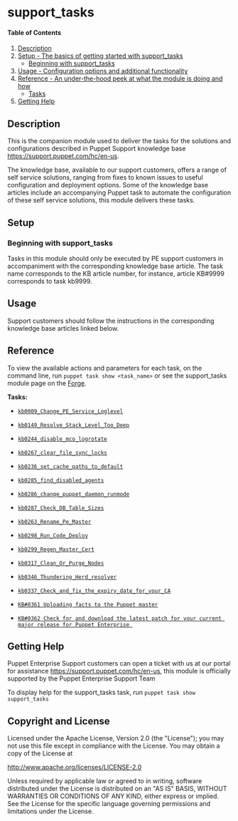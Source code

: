 # support_tasks

#### Table of Contents

1. [Description](#description)
2. [Setup - The basics of getting started with support_tasks](#setup)
    * [Beginning with support_tasks](#beginning-with-support_tasks)
3. [Usage - Configuration options and additional functionality](#usage)
4. [Reference - An under-the-hood peek at what the module is doing and how](#reference)
    * [Tasks](#tasks)
5. [Getting Help](#getting-help)

## Description

This is the companion module used to deliver the tasks for the solutions and configurations described in Puppet Support knowledge base <https://support.puppet.com/hc/en-us>.

The knowledge base, available to our support customers, offers a range of self service solutions, ranging from fixes to known issues to  useful configuration and deployment options. Some of the knowledge base articles include an accompanying Puppet task to automate the configuration of these self service solutions, this module delivers these tasks.


## Setup

### Beginning with support_tasks

Tasks in this module should only be executed by PE support customers in accompaniment with the corresponding knowledge base article. The task name corresponds to the KB article number, for instance, article KB#9999 corresponds to task kb9999.

## Usage

Support customers should follow the instructions in the corresponding knowledge base articles linked below.


## Reference

To view the available actions and parameters for each task, on the command line, run `puppet task show <task_name>` or see the support\_tasks module page on the [Forge](https://forge.puppet.com/puppetlabs/support_tasks/tasks).

**Tasks:**

* [`kb0009_Change_PE_Service_Loglevel`](https://support.puppet.com/hc/en-us/articles/115000177368)

* [`kb0149_Resolve_Stack_Level_Too_Deep`](https://support.puppet.com/hc/en-us/articles/218763948)

* [`kb0244_disable_mco_logrotate`](https://support.puppet.com/hc/en-us/articles/360002051354)

* [`kb0267_clear_file_sync_locks`](https://support.puppet.com/hc/en-us/articles/360003883933)

* [`kb0236_set_cache_paths_to_default`](https://support.puppet.com/hc/en-us/articles/360001060434)

* [`kb0285_find_disabled_agents`](https://support.puppet.com/hc/en-us/articles/360006717334)

* [`kb0286_change_puppet_daemon_runmode`](https://support.puppet.com/hc/en-us/articles/360006721014)

* [`kb0287_Check_DB_Table_Sizes`](https://support.puppet.com/hc/en-us/articles/360006922673)

* [`kb0263_Rename_Pe_Master`](https://support.puppet.com/hc/en-us/articles/360003489634)

* [`kb0298_Run_Code_Deploy`](https://support.puppet.com/hc/en-us/articles/360008192734)

* [`kb0299_Regen_Master_Cert`](https://support.puppet.com/hc/en-us/articles/360008505193)

* [`kb0317_Clean_Or_Purge_Nodes`](https://support.puppet.com/hc/en-us/articles/360012551294)

* [`kb0346_Thundering_Herd_resolver`](https://support.puppet.com/hc/en-us/articles/360023988353)

* [`kb0337_Check_and_fix_the_expiry_date_for_your_CA`](https://support.puppet.com/hc/en-us/articles/360022508353)

* [`KB#0361 Uploading facts to the Puppet master`](https://support.puppet.com/hc/en-us/articles/360036136533)

* [`KB#0362 Check for and download the latest patch for your current major release for Puppet Enterprise `](https://support.puppet.com/hc/en-us/articles/360036141593 )

## Getting Help

Puppet Enterprise Support customers can open a ticket with us at our portal for assistance <https://support.puppet.com/hc/en-us>, this module is officially supported by the Puppet Enterprise Support Team

To display help for the support\_tasks task, run `puppet task show support_tasks`

## Copyright and License

Licensed under the Apache License, Version 2.0 (the "License"); you may not use this file except in compliance with the License. You may obtain a copy of the License at

<http://www.apache.org/licenses/LICENSE-2.0>

Unless required by applicable law or agreed to in writing, software distributed under the License is distributed on an "AS IS" BASIS, WITHOUT WARRANTIES OR CONDITIONS OF ANY KIND, either express or implied. See the License for the specific language governing permissions and limitations under the License.
